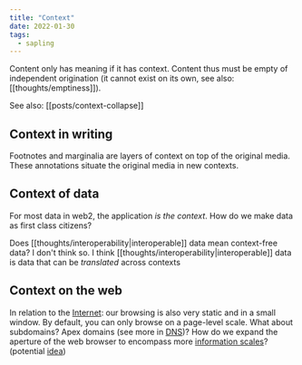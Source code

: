 ```yaml
---
title: "Context"
date: 2022-01-30
tags:
  - sapling
---
```


Content only has meaning if it has context. Content thus must be empty of independent origination (it cannot exist on its own, see also: [[thoughts/emptiness]]).

See also: [[posts/context-collapse]]

## Context in writing

Footnotes and marginalia are layers of context on top of the original media. These annotations situate the original media in new contexts.

## Context of data

For most data in web2, the application _is the context_. How do we make data as first class citizens?

Does [[thoughts/interoperability|interoperable]] data mean context-free data? I don't think so. I think [[thoughts/interoperability|interoperable]] data is data that can be _translated_ across contexts

## Context on the web

In relation to the [Internet](thoughts/Internet.md): our browsing is also very static and in a small window. By default, you can only browse on a page-level scale. What about subdomains? Apex domains (see more in [DNS](thoughts/DNS.md))? How do we expand the aperture of the web browser to encompass more [information scales](thoughts/information%20scales.md)? (potential [idea](thoughts/idea%20list.md))
